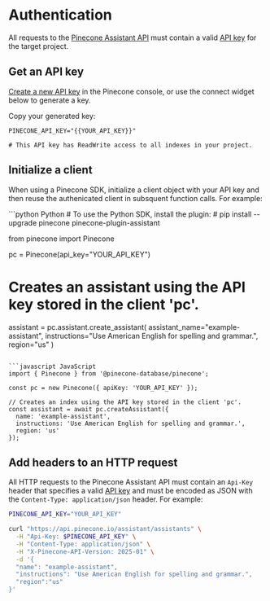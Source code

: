 # Authentication

All requests to the [Pinecone Assistant API](/reference/api/assistant/introduction) must contain a valid [API key](/guides/production/security-overview#api-keys) for the target project.

## Get an API key

[Create a new API key](https://app.pinecone.io/organizations/-/projects/-/keys) in the Pinecone console, or use the connect widget below to generate a key.

<div style={{minWidth: '450px', minHeight:'152px'}}>
  <div id="pinecone-connect-widget">
    <div class="connect-widget-skeleton">
      <div class="skeleton-content" />
    </div>
  </div>
</div>

Copy your generated key:

```
PINECONE_API_KEY="{{YOUR_API_KEY}}"

# This API key has ReadWrite access to all indexes in your project.
```

## Initialize a client

When using a Pinecone SDK, initialize a client object with your API key and then reuse the authenicated client in subsquent function calls. For example:

<CodeGroup>
  ```python Python
  # To use the Python SDK, install the plugin:
  # pip install --upgrade pinecone pinecone-plugin-assistant

  from pinecone import Pinecone

  pc = Pinecone(api_key="YOUR_API_KEY")

  # Creates an assistant using the API key stored in the client 'pc'.
  assistant = pc.assistant.create_assistant(
      assistant_name="example-assistant",
      instructions="Use American English for spelling and grammar.",
      region="us" 
  )
  ```

  ```javascript JavaScript
  import { Pinecone } from '@pinecone-database/pinecone';

  const pc = new Pinecone({ apiKey: 'YOUR_API_KEY' });

  // Creates an index using the API key stored in the client 'pc'.
  const assistant = await pc.createAssistant({
    name: 'example-assistant',
    instructions: 'Use American English for spelling and grammar.',
    region: 'us'
  });
  ```
</CodeGroup>

## Add headers to an HTTP request

All HTTP requests to the Pinecone Assistant API must contain an `Api-Key` header that specifies a valid [API key](/guides/production/security-overview#api-keys) and must be encoded as JSON with the `Content-Type: application/json` header. For example:

```bash curl
PINECONE_API_KEY="YOUR_API_KEY"

curl "https://api.pinecone.io/assistant/assistants" \
  -H "Api-Key: $PINECONE_API_KEY" \
  -H "Content-Type: application/json" \
  -H "X-Pinecone-API-Version: 2025-01" \
  -d '{
  "name": "example-assistant",
  "instructions": "Use American English for spelling and grammar.",
  "region":"us"
}'
```
